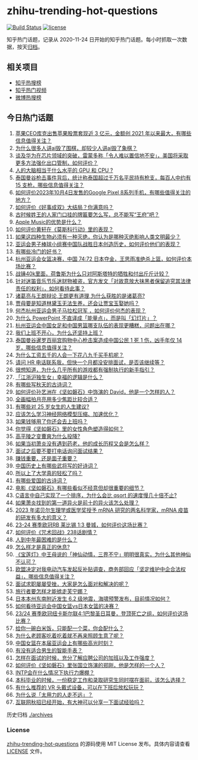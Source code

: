 # zhihu-trending-hot-questions

[![Build Status](https://github.com/justjavac/zhihu-trending-hot-questions/workflows/ci/badge.svg?branch=master)](https://github.com/justjavac/zhihu-trending-hot-questions/actions)
[![license](https://img.shields.io/github/license/justjavac/zhihu-trending-hot-questions)](https://github.com/justjavac/zhihu-trending-hot-questions/blob/master/LICENSE)

知乎热门话题，记录从 2020-11-24
日开始的知乎热门话题。每小时抓取一次数据，按天[归档](./archives)。

## 相关项目

- [知乎热搜榜](https://github.com/justjavac/zhihu-trending-top-search)
- [知乎热门视频](https://github.com/justjavac/zhihu-trending-hot-video)
- [微博热搜榜](https://github.com/justjavac/weibo-trending-hot-search)

## 今日热门话题

<!-- BEGIN -->
<!-- 最后更新时间 Fri Oct 06 2023 03:11:37 GMT+0800 (China Standard Time) -->

1. [苹果CEO库克出售苹果股票套现近 3 亿元，金额创 2021 年以来最大，有哪些信息值得关注？](https://www.zhihu.com/question/624766695)
1. [为什么很多人讲ai毁了围棋，却较少人讲ai毁了象棋？](https://www.zhihu.com/question/624469957)
1. [谈及华为在芯片领域的突破，雷蒙多称「令人难以置信地不安」，美国将采取更多方法强化出口管制，如何评价？](https://www.zhihu.com/question/624796612)
1. [人的大脑相当于什么水平的 GPU 和 CPU ?](https://www.zhihu.com/question/404006982)
1. [泰国曼谷枪击事件背后，统计称泰国超过千万名平民持有枪支，每百人中约有 15 支枪，哪些信息值得关注？](https://www.zhihu.com/question/624693766)
1. [如何评价2023年10月4日发售的Google Pixel 8系列手机，有哪些值得关注的地方？](https://www.zhihu.com/question/624748363)
1. [如何评价《好事成双》大结局？你满意吗？](https://www.zhihu.com/question/624801781)
1. [古时候姓王的人家门口挂的牌匾要怎么写，总不能写“王府”吧？](https://www.zhihu.com/question/623010314)
1. [Apple Music的优势是什么？](https://www.zhihu.com/question/624570273)
1. [如何评价黄轩在《莫斯科行动》里的表现？](https://www.zhihu.com/question/624145168)
1. [如果这四种生物必须有一种灭绝，你认为是哪种灭绝影响人类文明最少？](https://www.zhihu.com/question/624698075)
1. [亚运会男子棒球小组赛中国队战胜日本创造历史，如何评价他们的表现？](https://www.zhihu.com/question/624643330)
1. [有哪些冷门的好书？](https://www.zhihu.com/question/599450589)
1. [杭州亚运会女篮决赛，中国 74:72 日本夺金，王思雨准绝杀上篮，如何评价本场比赛？](https://www.zhihu.com/question/624807345)
1. [战锤40k里面，荷鲁斯为什么只对阿斯塔特的牺牲和付出斤斤计较？](https://www.zhihu.com/question/624725768)
1. [针对迷笛音乐节乐迷财物被盗，官方发文「对故意放大抹黑者保留追究其法律责任的权利」，如何看待此事？](https://www.zhihu.com/question/624775432)
1. [诸葛亮与王朗辩论,王朗更有道理,为什么获胜的是诸葛亮?](https://www.zhihu.com/question/605598149)
1. [贾母要是知道林黛玉无法生养，还会让贾宝玉娶她吗？](https://www.zhihu.com/question/624295741)
1. [何杰杭州亚运会男子马拉松冠军 ，如何评价何杰的表现？](https://www.zhihu.com/question/624767220)
1. [为什么 PowerPoint 不直译成「能量点」，而是叫「幻灯片」？](https://www.zhihu.com/question/492717143)
1. [杭州亚运会中国女足和中国男篮哪支队伍的表现更糟糕，问题出在哪？](https://www.zhihu.com/question/624770821)
1. [我们上班不开心，为什么还坚持上班？](https://www.zhihu.com/question/408891763)
1. [泰国曼谷暹罗百丽宫购物中心枪击案造成中国公民 1 死 1 伤，凶手年仅 14 岁，哪些信息值得关注？](https://www.zhihu.com/question/624647347)
1. [为什么工资五千的人会一下花八九千买手机呢？](https://www.zhihu.com/question/623425018)
1. [请问 HR 电话联系我，但快一个月都没安排面试，是否该继续等？](https://www.zhihu.com/question/622555945)
1. [很想知道，为什么几乎所有的游戏都有强制执行的新手指引？](https://www.zhihu.com/question/614810795)
1. [「江浙沪独生女」幸福的逻辑是什么？](https://www.zhihu.com/question/617750659)
1. [有哪些写秋天的古诗词？](https://www.zhihu.com/question/624721622)
1. [如何评价孙艺洲在《坚如磐石》中饰演的 David，他是一个怎样的人？](https://www.zhihu.com/question/624322057)
1. [全画幅拍月亮用多少焦距比较合适？](https://www.zhihu.com/question/624520961)
1. [有哪些对 25 岁女生的人生建议?](https://www.zhihu.com/question/447599541)
1. [应该怎么学习神经网络模型压缩、加速优化？](https://www.zhihu.com/question/446646425)
1. [如果钱够用了你还会去上班吗？](https://www.zhihu.com/question/624512045)
1. [你觉得《坚如磐石》里的女性角色塑造得如何？](https://www.zhihu.com/question/624436681)
1. [高平陵之变曹爽为什么投降?](https://www.zhihu.com/question/624517608)
1. [如果当初萧炎没有遇到药老，他的成长历程又会是怎么样？](https://www.zhihu.com/question/487149429)
1. [面试之后要不要打电话询问面试结果？](https://www.zhihu.com/question/622555976)
1. [赚钱重要，还是面子重要？](https://www.zhihu.com/question/623540205)
1. [中国历史上有哪些武将写的好诗词？](https://www.zhihu.com/question/404429815)
1. [所以上了大学真的轻松了吗？](https://www.zhihu.com/question/623533420)
1. [有哪些爱国的古诗词？](https://www.zhihu.com/question/624721370)
1. [电影《坚如磐石》有哪些看似不经意但却很重要的细节？](https://www.zhihu.com/question/577615018)
1. [C语言中自己实现了一个排序，为什么会比 qsort 的速度慢几十倍不止?](https://www.zhihu.com/question/624637687)
1. [如果萧炎找到的第一道异火是前十的异火该怎么处理？](https://www.zhihu.com/question/538757087)
1. [2023 年诺贝尔生理学或医学奖授予 mRNA 研究的两名科学家，mRNA 疫苗的研发有多大的意义？](https://www.zhihu.com/question/623162434)
1. [23-24 赛季欧冠RB 莱比锡 1:3 曼城，如何评价这场比赛？](https://www.zhihu.com/question/624741654)
1. [如何评价《咒术回战》238话剧情？](https://www.zhihu.com/question/624694443)
1. [人到中年最困难的是什么？](https://www.zhihu.com/question/624525635)
1. [怎么样才是真正的休息?](https://www.zhihu.com/question/27418122)
1. [《宝莲灯》中王母说的「神仙动情，三界不宁」明明很真实，为什么其他神仙不认可？](https://www.zhihu.com/question/601274808)
1. [欧盟决定对我电动汽车发起反补贴调查，商务部回应「坚定维护中企合法权益」，哪些信息值得关注？](https://www.zhihu.com/question/624697567)
1. [面试求职屡屡受挫，大家是怎么面对和解决的呢？](https://www.zhihu.com/question/487251757)
1. [旅行者要怎样才能掳走芙宁娜？](https://www.zhihu.com/question/624360186)
1. [日本本州东南附近发生 6.2 级地震，海啸预警发布，目前情况如何？](https://www.zhihu.com/question/624770039)
1. [如何看待亚运会中国女篮vs日本女篮的决赛？](https://www.zhihu.com/question/624693193)
1. [23/24 赛季欧冠纽卡斯尔联4:1巴黎圣日耳曼，登顶死亡之组，如何评价这场比赛？](https://www.zhihu.com/question/624742396)
1. [给你一碗白米饭，只能配一个菜，你会配什么？](https://www.zhihu.com/question/622742015)
1. [为什么老顾客吃着吃着就不再来照顾生意了呢？](https://www.zhihu.com/question/591107790)
1. [中国女篮在本届亚运会上有哪些高光时刻？](https://www.zhihu.com/question/624693073)
1. [有没有适合男生的智能手表？](https://www.zhihu.com/question/619305895)
1. [怎样在面试的时候，充分了解应聘公司的加班以及工作强度？](https://www.zhihu.com/question/622555718)
1. [如何评价《坚如磐石》里张国立饰演的郑刚，他是怎样的一个人？](https://www.zhihu.com/question/624350488)
1. [INTP会在什么情况下执行力爆棚？](https://www.zhihu.com/question/618253202)
1. [本科毕业的时候，一份稳定工作和录取研究生同时摆在面前，该怎么选择？](https://www.zhihu.com/question/622558880)
1. [有什么推荐的 VR 头戴式设备，可以在下班后放松玩玩？](https://www.zhihu.com/question/619114706)
1. [为什么说「太用力的人走不远」？](https://www.zhihu.com/question/38347269)
1. [互联网秋招已经开始，有大神可以分享一下面试经验吗？](https://www.zhihu.com/question/622555916)

<!-- END -->

历史归档 [./archives](./archives)

### License

[zhihu-trending-hot-questions](https://github.com/justjavac/zhihu-trending-hot-questions)
的源码使用 MIT License 发布。具体内容请查看 [LICENSE](./LICENSE) 文件。
